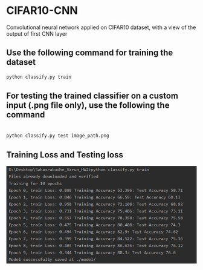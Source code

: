 # CIFAR10-CNN
Convolutional neural network applied on CIFAR10 dataset, with a view of the output of first CNN layer

## Use the following command for training the dataset
```python
python classify.py train
```

## For testing the trained classifier on a custom input (.png file only), use the following the command

``` python

python classify.py test image_path.png

```

## Training Loss and Testing loss
![alt text](https://github.com/vsahasrabudhe96/CIFAR10-CNN/blob/main/Training%20accuracy.PNG)
